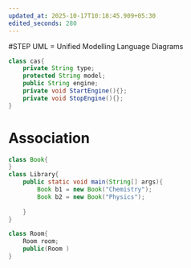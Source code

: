 ```yaml
---
updated_at: 2025-10-17T10:18:45.909+05:30
edited_seconds: 280
---
```

#STEP
UML = Unified Modelling Language Diagrams
```Java
class cas{
	private String type;
	protected String model;
	public String engine;
	private void StartEngine(){};
	private void StopEngine(){};
}
```

# Association
```Java
class Book{
}
class Library{ 
	public static void main(String[] args){
		Book b1 = new Book("Chemistry");
		Book b2 = new Book("Physics");
		
	}
}
```

```Java
class Room{
	Room room;
	public(Room )
}
```